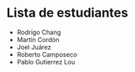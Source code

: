 # Lista de estudiantes

- Rodrigo Chang
- Martín Cordón
- Joel Juárez
- Roberto Camposeco
- Pablo Gutierrez Lou
